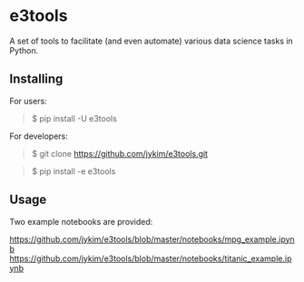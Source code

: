 # e3tools

A set of tools to facilitate (and even automate) various data science tasks in Python.

## Installing

For users:

> $ pip install -U e3tools

For developers:

> $ git clone https://github.com/jykim/e3tools.git

> $ pip install -e e3tools

## Usage

Two example notebooks are provided:

https://github.com/jykim/e3tools/blob/master/notebooks/mpg_example.ipynb
https://github.com/jykim/e3tools/blob/master/notebooks/titanic_example.ipynb

